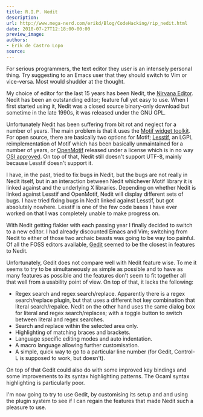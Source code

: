 ```yaml
---
title: R.I.P. Nedit
description:
url: http://www.mega-nerd.com/erikd/Blog/CodeHacking/rip_nedit.html
date: 2010-07-27T12:18:00-00:00
preview_image:
authors:
- Erik de Castro Lopo
source:
---
```




<p>
For serious programmers, the text editor they user is an intensely personal
thing.
Try suggesting to an Emacs user that they should switch to Vim or vice-versa.
Most would shudder at the thought.
</p>

<p>
My choice of editor for the last 15 years has been Nedit, the
	<a href="http://www.nedit.org/">
	Nirvana Editor</a>.
Nedit has been an outstanding editor; feature full yet easy to use.
When I first started using it, Nedit was a closed source binary-only download
but sometime in the late 1990s, it was released under the GNU GPL.
</p>

<p>
Unfortunately Nedit has been suffering from bit rot and neglect for a number
of years.
The main problem is that it uses the
	<a href="http://en.wikipedia.org/wiki/Motif_(widget_toolkit)">
	Motif widget toolkit</a>.
For open source, there are basically two options for Motif;
	<a href="http://lesstif.sourceforge.net/">
	Lesstif</a>,
an LGPL reimplementation of Motif which has been basically unmaintained for
a number of years, or
	<a href="http://www.opengroup.org/openmotif/">
	OpenMotif</a>
released under a license which is in no way
	<a href="http://www.opensource.org/">
	OSI approved</a>.
On top of that, Nedit still doesn't support UTF-8, mainly because Lesstif
doesn't support it.
</p>

<p>
I have, in the past, tried to fix bugs in Nedit, but the bugs are not really
in Nedit itself, but in an interaction between Nedit whichever Motif library
it is linked against and the underlying X libraries.
Depending on whether Nedit is linked against Lesstif and OpenMotif, Nedit will
display different sets of bugs.
I have tried fixing bugs in Nedit linked against Lesstif, but got absolutely
nowhere.
Lesstif is one of the few code bases I have ever worked on that I was
completely unable to make progress on.
</p>

<p>
With Nedit getting flakier with each passing year I finally decided to switch
to a new editor.
I had already discounted Emacs and Vim; switching from Nedit to either of those
two archaic beasts was going to be way too painful.
Of all the FOSS editors available,
	<a href="http://projects.gnome.org/gedit/">
	Gedit</a>
seemed to be the closest in features to Nedit.
</p>

<p>
Unfortunately, Gedit does not compare well with Nedit feature wise.
To me it seems to try to be simultaneously as simple as possible and to have as
many features as possible and the features don't seem to fit together all that
well from a usability point of view.
On top of that, it lacks the following:
</p>

<ul>
	<li>Regex search and regex search/replace.
		Apparently there is a regex search/replace plugin, but that uses a
		different hot key combination that literal search/repalce.
		Nedit on the other hand uses the same dialog box for literal and
		regex search/replaces; with a toggle button to switch between literal
		and regex searches. 
		</li>
	<li>Search and replace within the selected area only.
		</li>
	<li>Highlighting of matching braces and brackets.
		</li>
	<li>Language specific editing modes and auto indentation.
		</li>
	<li>A macro language allowing further customisation.
		</li>
	<li>A simple, quick way to go to a particular line number (for Gedit,
		Control-L is supposed to work, but doesn't).
		</li>
</ul>

<p>
On top of that Gedit could also do with some improved key bindings and some
improvements to its syntax highlighting patterns.
The Ocaml syntax highlighting is particularly poor.
</p>

<p>
I'm now going to try to use Gedit, by customising its setup and and using the
plugin system to see if I can regain the features that made Nedit such a
pleasure to use.
</p>






